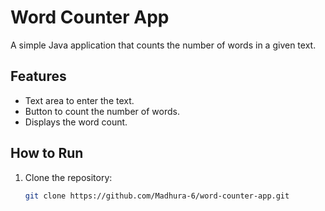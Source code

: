 # Word Counter App

A simple Java application that counts the number of words in a given text.

## Features
- Text area to enter the text.
- Button to count the number of words.
- Displays the word count.

## How to Run
1. Clone the repository:
   ```bash
   git clone https://github.com/Madhura-6/word-counter-app.git
